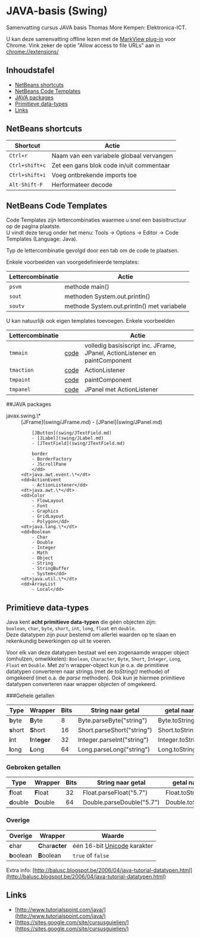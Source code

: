 JAVA-basis (Swing)
==========

Samenvatting cursus JAVA basis Thomas More Kempen: Elektronica-ICT.

U kan deze samenvatting offline lezen met de [MarkView plug-in](http://shaneweng.com/blog/view-markdown-file-with-markview/) voor Chrome. Vink zeker de optie "Allow access to file URLs" aan in [chrome://extensions/](chrome://extensions/)

## Inhoudstafel

- [NetBeans shortcuts](#netbeans-shortcuts)
- [NetBeans Code Templates](#netbeans-code-templates)
- [JAVA packages](#java-packages)
- [Primitieve data-types](#primitieve-data-types)
- [Links](#links)

## NetBeans shortcuts

| Shortcut        | Actie  |
| ------------- | -----|
| `Ctrl+r` | Naam van een variabele globaal vervangen |
| `Ctrl+shift+c` | Zet een gans blok code in/uit commentaar |
| `Ctrl+shift+i` | Voeg ontbrekende imports toe |
| `Alt-Shift-F` | Herformateer decode |

## NetBeans Code Templates

Code Templates zijn lettercombinaties waarmee u snel een basisitructuur op de pagina plaatste.   
U vindt deze terug onder het menu: Tools -> Options -> Editor -> Code Templates (Language: Java).  

Typ de lettercombinatie gevolgd door een tab om de code te plaatsen.

Enkele voorbeelden van voorgedefinieerde templates:

| Lettercombinatie | Actie  |
| ------------- | -----|
| `psvm` | methode main() |
| `sout` | methoden System.out.println() |
| `soutv` | methode System.out.println() met variabele |

U kan natuurlijk ook eigen templates toevoegen. Enkele voorbeelden

| Lettercombinatie |  | Actie  |
| ------------- | ----- | -----|
| `tmmain` | [code](codeTemplates/tmmain.md) | volledig basisiscript inc. JFrame, JPanel, ActionListener en paintComponent  |
| `tmaction` | [code](codeTemplates/custom.md#tmaction) | ActionListener |
| `tmpaint` | [code](codeTemplates/custom.md#tmpaint) | paintComponent |
| `tmpanel` | [code](codeTemplates/custom.md#tmpanel) | JPanel met ActionListener |

##JAVA packages

<dl>
    <dt>javax.swing.\*</dt>
    <dd>[JFrame](swing/JFrame.md)
        - [JPanel](swing/JPanel.md)  

        [JButton](swing/JTextField.md)
        - [JLabel](swing/JLabel.md)
        - [JTextField](swing/JTextField.md)  
        
        border
        - BorderFactory
        - JScrollPane
        </dd>
    <dt>java.awt.event.\*</dt>
    <dd>ActionEvent
        - ActionListener</dd>
    <dt>java.awt.\*</dt>
    <dd>Color
        - FlowLayout
        - Font
        - Graphics
        - GridLayout
        - Polygon</dd>
    <dt>java.lang.\*</dt>
    <dd>Boolean
        - Char
        - Double
        - Integer
        - Math
        - Object
        - String
        - StringBuffer
        - System</dd>
    <dt>java.util.\*</dt>
    <dd>ArrayList
        - Local</dd>
</dl>

## Primitieve data-types

Java kent **acht primitieve data-typen** die géén objecten zijn:  
`boolean`, `char`, `byte`, `short`, `int`, `long`, `float` en `double`.  
Deze datatypen zijn puur bestemd om allerlei waarden op te slaan en rekenkundig bewerkingen op uit te voeren.  

Voor elk van deze datatypen bestaat wel een zogenaamde wrapper object (omhulzen, omwikkelen): `Boolean`, `Character`, `Byte`, `Short`, `Integer`, `Long`, `Float` en `Double`. 
Met zo'n wrapper-object kun je o.a. de primitieve datatypen converteren naar strings (met de *toString()* methode) of omgekeerd (met o.a. de *parse* methoden). Ook kun je hiermee primitieve datatypen converteren naar wrapper objecten of omgekeerd.

###Gehele getallen

| Type |  Wrapper  |Bits | String naar getal| getal naar String |
| ------------- | -----|----------------- | -------------| ---- |
| **b**yte |  **B**yte|8 | Byte.parseByte("string") | Byte.toString(getal) |
| **s**hort | **S**hort| 16 | Short.parseShort("string") | Short.toString(getal) | 
| **i**nt |**I**nt**eger**| 32 |  Integer.parseInt("string") | Integer.toString(getal) |
| **l**ong | **L**ong|64 | Long.parseLong("string") | Long.toString(getal) | 

### Gebroken getallen

| Type |  Wrapper  |Bits | String naar getal| getal naar String |
| ------------- | -----|----------------- | -------------|  --- |
| **f**loat | **F**loat| 32 | Float.parseFloat("5.7") | Float.toString(getal) |
| **d**ouble | **D**ouble|  64 |  Double.parseDouble("5.7") | Double.toString(getal) |

### Overige

| Overige |  Wrapper  | Waarde |
| ------------- | -----| -------------|
| **c**har | **C**har**acter**|één 16-bit [Unicode](http://nl.wikipedia.org/wiki/Unicode) karakter | 
| **b**oolean | **B**oolean|  `true` of `false` |

Extra info: [http://balusc.blogspot.be/2006/04/java-tutorial-datatypen.html](http://balusc.blogspot.be/2006/04/java-tutorial-datatypen.html)


## Links

- [http://www.tutorialspoint.com/java/](http://www.tutorialspoint.com/java/)
- [https://sites.google.com/site/cursusguielien/](https://sites.google.com/site/cursusguielien/)